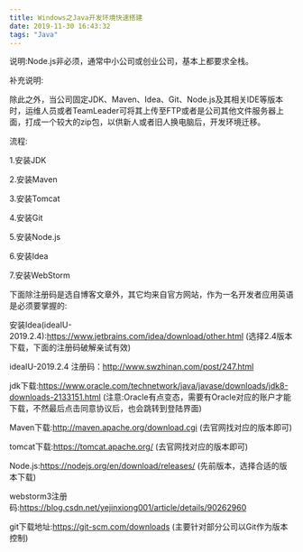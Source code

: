 ```yaml
---
title: Windows之Java开发环境快速搭建
date: 2019-11-30 16:43:32
tags: "Java"
---
```


说明:Node.js非必须，通常中小公司或创业公司，基本上都要求全栈。

补充说明:

除此之外，当公司固定JDK、Maven、Idea、Git、Node.js及其相关IDE等版本时，运维人员或者TeamLeader可将其上传至FTP或者是公司其他文件服务器上面，打成一个较大的zip包，以供新人或者旧人换电脑后，开发环境迁移。

<!--more-->

流程:

1.安装JDK

2.安装Maven

3.安装Tomcat

4.安装Git

5.安装Node.js

6.安装Idea

7.安装WebStorm

 

下面除注册码是选自博客文章外，其它均来自官方网站，作为一名开发者应用英语是必须要掌握的:

安装Idea(ideaIU-2019.2.4):https://www.jetbrains.com/idea/download/other.html
(选择2.4版本下载，下面的注册码破解亲试有效)

ideaIU-2019.2.4 注册码：http://www.swzhinan.com/post/247.html

jdk下载:https://www.oracle.com/technetwork/java/javase/downloads/jdk8-downloads-2133151.html
(注意:Oracle有点变态，需要有Oracle对应的账户才能下载，不然最后点击同意协议后，也会跳转到登陆界面)

Maven下载:http://maven.apache.org/download.cgi
(去官网找对应的版本即可)

tomcat下载:https://tomcat.apache.org/
(去官网找对应的版本即可)

Node.js:https://nodejs.org/en/download/releases/
(先前版本，选择合适的版本下载)

webstorm3注册码:https://blog.csdn.net/yejinxiong001/article/details/90262960

git下载地址:https://git-scm.com/downloads
(主要针对部分公司以Git作为版本控制)